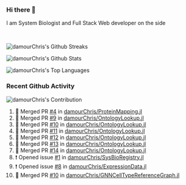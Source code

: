 ### Hi there 👋
I am System Biologist and Full Stack Web developer on the side



<br/>
  

<!-- GitHub Readme Streak Stats - https://github.com/DenverCoder1/github-readme-streak-stats -->
<!-- GitHub Readme Github Stats - https://github.com/anuraghazra/github-readme-stats -->
![damourChris's Github Streaks](https://streak-stats.demolab.com/?user=damourChris&theme=transparent)

![damourChris's Github Stats ](https://github-readme-stats.vercel.app/api?username=damourChris&show_icons=true&theme=transparent)

![damourChris's Top Languages](https://github-readme-stats.vercel.app/api/top-langs/?username=damourChris&layout=pie&theme=transparent)
<br/>


<h3> Recent Github Activity </h3>

<!-- Github Contribution Stats  - https://github.com/ashutosh00710/github-readme-activity-graph -->
![damourChris's Contribution](https://github-readme-activity-graph.vercel.app/graph/?username=damourChris&bg_color=1F222E&color=F8D866&line=F85D7F&point=FFFFFF&hide_border=true)
<!-- https://github.com/jamesgeorge007/github-activity-readme -->

<!--START_SECTION:activity-->
1. 🎉 Merged PR [#4](https://github.com/damourChris/ProteinMapping.jl/pull/4) in [damourChris/ProteinMapping.jl](https://github.com/damourChris/ProteinMapping.jl)
2. 🎉 Merged PR [#9](https://github.com/damourChris/OntologyLookup.jl/pull/9) in [damourChris/OntologyLookup.jl](https://github.com/damourChris/OntologyLookup.jl)
3. 🎉 Merged PR [#10](https://github.com/damourChris/OntologyLookup.jl/pull/10) in [damourChris/OntologyLookup.jl](https://github.com/damourChris/OntologyLookup.jl)
4. 🎉 Merged PR [#11](https://github.com/damourChris/OntologyLookup.jl/pull/11) in [damourChris/OntologyLookup.jl](https://github.com/damourChris/OntologyLookup.jl)
5. 🎉 Merged PR [#12](https://github.com/damourChris/OntologyLookup.jl/pull/12) in [damourChris/OntologyLookup.jl](https://github.com/damourChris/OntologyLookup.jl)
6. 🎉 Merged PR [#13](https://github.com/damourChris/OntologyLookup.jl/pull/13) in [damourChris/OntologyLookup.jl](https://github.com/damourChris/OntologyLookup.jl)
7. 🎉 Merged PR [#14](https://github.com/damourChris/OntologyLookup.jl/pull/14) in [damourChris/OntologyLookup.jl](https://github.com/damourChris/OntologyLookup.jl)
8. ❗ Opened issue [#1](https://github.com/damourChris/SysBioRegistry.jl/issues/1) in [damourChris/SysBioRegistry.jl](https://github.com/damourChris/SysBioRegistry.jl)
9. ❗ Opened issue [#8](https://github.com/damourChris/ExpressionData.jl/issues/8) in [damourChris/ExpressionData.jl](https://github.com/damourChris/ExpressionData.jl)
10. 🎉 Merged PR [#10](https://github.com/damourChris/GNNCellTypeReferenceGraph.jl/pull/10) in [damourChris/GNNCellTypeReferenceGraph.jl](https://github.com/damourChris/GNNCellTypeReferenceGraph.jl)
<!--END_SECTION:activity-->


